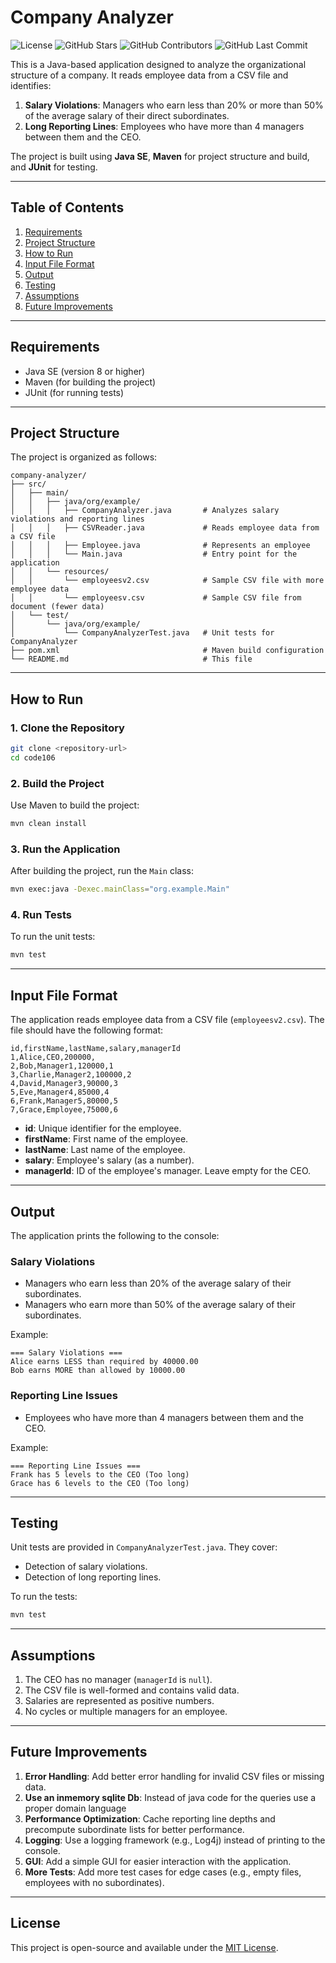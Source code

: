 # Company Analyzer

![License](https://img.shields.io/badge/license-MIT-blue.svg)
![GitHub Stars](https://img.shields.io/github/stars/ximocoder/code106?style=social)
![GitHub Contributors](https://img.shields.io/github/contributors/ximocoder/code106)
![GitHub Last Commit](https://img.shields.io/github/last-commit/ximocoder/code106)

This is a Java-based application designed to analyze the organizational structure of a company. It reads employee data from a CSV file and identifies:
1. **Salary Violations**: Managers who earn less than 20% or more than 50% of the average salary of their direct subordinates.
2. **Long Reporting Lines**: Employees who have more than 4 managers between them and the CEO.

The project is built using **Java SE**, **Maven** for project structure and build, and **JUnit** for testing.

---

## Table of Contents
1. [Requirements](#requirements)
2. [Project Structure](#project-structure)
3. [How to Run](#how-to-run)
4. [Input File Format](#input-file-format)
5. [Output](#output)
6. [Testing](#testing)
7. [Assumptions](#assumptions)
8. [Future Improvements](#future-improvements)

---

## Requirements
- Java SE (version 8 or higher)
- Maven (for building the project)
- JUnit (for running tests)

---

## Project Structure
The project is organized as follows:
```
company-analyzer/
├── src/
│   ├── main/
│   │   ├── java/org/example/
│   │   │   ├── CompanyAnalyzer.java       # Analyzes salary violations and reporting lines
│   │   │   ├── CSVReader.java             # Reads employee data from a CSV file
│   │   │   ├── Employee.java              # Represents an employee
│   │   │   └── Main.java                  # Entry point for the application
│   │   └── resources/
│   │       └── employeesv2.csv            # Sample CSV file with more employee data
│   │       └── employeesv.csv             # Sample CSV file from document (fewer data) 
│   └── test/
│       └── java/org/example/
│           └── CompanyAnalyzerTest.java   # Unit tests for CompanyAnalyzer
├── pom.xml                                # Maven build configuration
└── README.md                              # This file
```

---

## How to Run

### 1. Clone the Repository
```bash
git clone <repository-url>
cd code106
```

### 2. Build the Project
Use Maven to build the project:
```bash
mvn clean install
```

### 3. Run the Application
After building the project, run the `Main` class:
```bash
mvn exec:java -Dexec.mainClass="org.example.Main"
```

### 4. Run Tests
To run the unit tests:
```bash
mvn test
```

---

## Input File Format
The application reads employee data from a CSV file (`employeesv2.csv`). The file should have the following format:
```
id,firstName,lastName,salary,managerId
1,Alice,CEO,200000,
2,Bob,Manager1,120000,1
3,Charlie,Manager2,100000,2
4,David,Manager3,90000,3
5,Eve,Manager4,85000,4
6,Frank,Manager5,80000,5
7,Grace,Employee,75000,6
```

- **id**: Unique identifier for the employee.
- **firstName**: First name of the employee.
- **lastName**: Last name of the employee.
- **salary**: Employee's salary (as a number).
- **managerId**: ID of the employee's manager. Leave empty for the CEO.

---

## Output
The application prints the following to the console:

### Salary Violations
- Managers who earn less than 20% of the average salary of their subordinates.
- Managers who earn more than 50% of the average salary of their subordinates.

Example:
```
=== Salary Violations ===
Alice earns LESS than required by 40000.00
Bob earns MORE than allowed by 10000.00
```

### Reporting Line Issues
- Employees who have more than 4 managers between them and the CEO.

Example:
```
=== Reporting Line Issues ===
Frank has 5 levels to the CEO (Too long)
Grace has 6 levels to the CEO (Too long)
```

---

## Testing
Unit tests are provided in `CompanyAnalyzerTest.java`. They cover:
- Detection of salary violations.
- Detection of long reporting lines.

To run the tests:
```bash
mvn test
```

---

## Assumptions
1. The CEO has no manager (`managerId` is `null`).
2. The CSV file is well-formed and contains valid data.
3. Salaries are represented as positive numbers.
4. No cycles or multiple managers for an employee.

---

## Future Improvements
1. **Error Handling**: Add better error handling for invalid CSV files or missing data.
2. **Use an inmemory sqlite Db**: Instead of java code for the queries use a proper domain language
3. **Performance Optimization**: Cache reporting line depths and precompute subordinate lists for better performance.
4. **Logging**: Use a logging framework (e.g., Log4j) instead of printing to the console.
5. **GUI**: Add a simple GUI for easier interaction with the application.
6. **More Tests**: Add more test cases for edge cases (e.g., empty files, employees with no subordinates).

---

## License
This project is open-source and available under the [MIT License](LICENSE).
